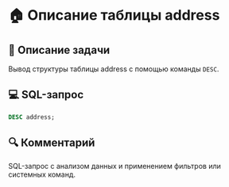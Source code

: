 # 🏠 Описание таблицы address

## 📌 Описание задачи  
Вывод структуры таблицы address с помощью команды `DESC`.

## 💻 SQL-запрос
```sql
DESC address;
```

## 🔍 Комментарий  
SQL-запрос с анализом данных и применением фильтров или системных команд.
